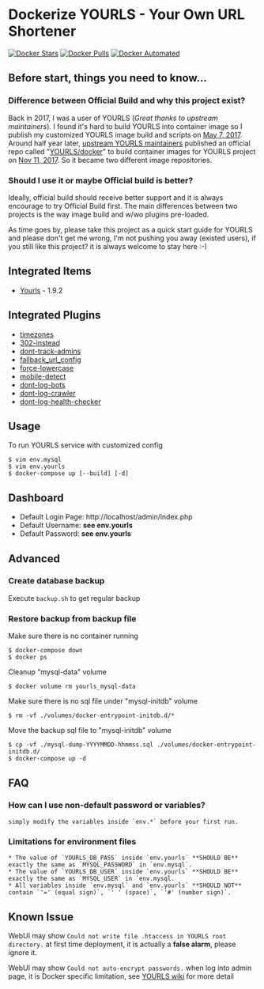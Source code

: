# Dockerize YOURLS - Your Own URL Shortener

[![Docker Stars](https://img.shields.io/docker/stars/guessi/docker-yourls.svg)](https://hub.docker.com/r/guessi/docker-yourls/)
[![Docker Pulls](https://img.shields.io/docker/pulls/guessi/docker-yourls.svg)](https://hub.docker.com/r/guessi/docker-yourls/)
[![Docker Automated](https://img.shields.io/docker/automated/guessi/docker-yourls.svg)](https://hub.docker.com/r/guessi/docker-yourls/)


## Before start, things you need to know...

### Difference between Official Build and why this project exist?

Back in 2017, I was a user of YOURLS (_Great thanks to upstream maintainers_). I found it's hard to build YOURLS into container image so I publish my customized YOURLS image build and scripts on [May 7, 2017](https://github.com/guessi/docker-yourls/commit/de4781444ee64edb12abaa3af401b383208817e4). Around half year later, [upstream YOURLS maintainers](https://github.com/YOURLS/YOURLS/graphs/contributors) published an official repo called "[YOURLS/docker](https://github.com/YOURLS/docker)" to build container images for YOURLS project on [Nov 11, 2017](https://github.com/YOURLS/docker/commit/75e37b0cabe62ba4d4691c2d0eb883f4a811c727). So it became two different image repositories.

### Should I use it or maybe Official build is better?

Ideally, official build should receive better support and it is always encourage to try Official Build first. The main differences between two projects is the way image build and w/wo plugins pre-loaded.

As time goes by, please take this project as a quick start guide for YOURLS and please don't get me wrong, I'm not pushing you away (existed users), if you still like this project? it is always welcome to stay here :-)


## Integrated Items

* [Yourls](http://yourls.org) - 1.9.2


## Integrated Plugins

* [timezones](https://github.com/YOURLS/timezones)
* [302-instead](https://github.com/timcrockford/302-instead)
* [dont-track-admins](https://github.com/dgw/yourls-dont-track-admins)
* [fallback_url_config](http://diegopeinador.com/fallback-url-yourls-plugin)
* [force-lowercase](https://github.com/YOURLS/force-lowercase)
* [mobile-detect](https://github.com/guessi/yourls-mobile-detect)
* [dont-log-bots](https://github.com/YOURLS/dont-log-bots)
* [dont-log-crawler](https://github.com/luixxiul/dont-log-crawlers)
* [dont-log-health-checker](https://github.com/guessi/yourls-dont-log-health-checker)


## Usage

To run YOURLS service with customized config

    $ vim env.mysql
    $ vim env.yourls
    $ docker-compose up [--build] [-d]


## Dashboard

* Default Login Page: http://localhost/admin/index.php
* Default Username: **see env.yourls**
* Default Password: **see env.yourls**


## Advanced

### Create database backup

Execute `backup.sh` to get regular backup


### Restore backup from backup file

Make sure there is no container running

    $ docker-compose down
    $ docker ps

Cleanup "mysql-data" volume

    $ docker volume rm yourls_mysql-data

Make sure there is no sql file under "mysql-initdb" volume

    $ rm -vf ./volumes/docker-entrypoint-initdb.d/*

Move the backup sql file to "mysql-initdb" volume

    $ cp -vf ./mysql-dump-YYYYMMDD-hhmmss.sql ./volumes/docker-entrypoint-initdb.d/
    $ docker-compose up -d


## FAQ

### How can I use non-default password or variables?

    simply modify the variables inside `env.*` before your first run.

### Limitations for environment files

    * The value of `YOURLS_DB_PASS` inside `env.yourls` **SHOULD BE** exactly the same as `MYSQL_PASSWORD` in `env.mysql`.
    * The value of `YOURLS_DB_USER` inside `env.yourls` **SHOULD BE**  exactly the same as `MYSQL_USER` in `env.mysql.
    * All variables inside `env.mysql` and `env.yourls` **SHOULD NOT** contain `'=' (equal sign)`, `' ' (space)`, `'#' (number sign)`.

## Known Issue

WebUI may show `Could not write file .htaccess in YOURLS root directory.`
at first time deployment, it is actually a **false alarm**, please ignore it.

WebUI may show `Could not auto-encrypt passwords.` when log into admin page,
it is Docker specific limitation, see [YOURLS wiki](https://github.com/YOURLS/YOURLS/wiki/Username-Passwords) for more detail
